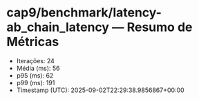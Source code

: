 # cap9/benchmark/latency-ab_chain_latency — Resumo de Métricas

- Iterações: 24
- Média (ms): 56
- p95 (ms): 62
- p99 (ms): 191
- Timestamp (UTC): 2025-09-02T22:29:38.9856867+00:00
